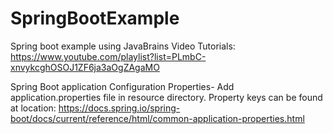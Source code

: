 # SpringBootExample
Spring boot example using JavaBrains Video Tutorials:
https://www.youtube.com/playlist?list=PLmbC-xnvykcghOSOJ1ZF6ja3aOgZAgaMO

Spring Boot application Configuration Properties-
Add application.properties file in resource directory.
Property keys can be found at location:
https://docs.spring.io/spring-boot/docs/current/reference/html/common-application-properties.html
